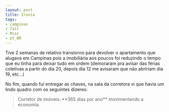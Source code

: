 ```yaml
---
layout: post
title: Ironia
tags:
- campinas
- fail
- Misc
- pt_BR
---
```

Tive 2 semanas de relativo transtorno para devolver o apartamento que alugava em Campinas pois a imobiliária aos poucos foi reduzindo o tempo que eu tinha para deixar tudo em ordem (demoraram pra avisar das férias coletivas a partir do dia 20, depois dia 12 me avisaram que não abririam dia 19, etc...)

No fim, quando fui entregar as chaves, na sala da corretora vi que havia um lindo quadro com os seguintes dizeres:

<blockquote>Corretor de imóveis: **365 dias por ano** movimentando a economia.</blockquote>
